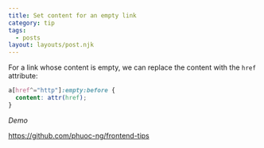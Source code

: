 ```yaml
---
title: Set content for an empty link
category: tip
tags:
  - posts
layout: layouts/post.njk
---
```


For a link whose content is empty, we can replace the content with the `href` attribute:

```css
a[href^="http"]:empty:before {
  content: attr(href);
}
```

_Demo_

<style>
.demo__link[href^="http"]:empty:before {
  content: attr(href);
}
</style>

<a class="demo__link" href="https://github.com/phuoc-ng/frontend-tips"></a>